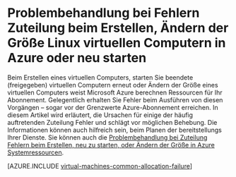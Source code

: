 <properties
    pageTitle="Problembehandlung bei Linux VM Zuteilung Fehlern | Microsoft Azure"
    description="Problembehandlung bei Fehlern Zuteilung beim Erstellen, Ändern der Größe einer Linux VM in Azure oder neu starten"
    services="virtual-machines-linux, azure-resource-manager"
    documentationCenter=""
    authors="JiangChen79"
    manager="felixwu"
    editor=""
    tags="top-support-issue,azure-resourece-manager,azure-service-management"/>

<tags
    ms.service="virtual-machines-linux"
    ms.workload="na"
    ms.tgt_pltfrm="vm-linux"
    ms.devlang="na"
    ms.topic="article"
    ms.date="02/02/2016"
    ms.author="cjiang"/>

# <a name="troubleshoot-allocation-failures-when-you-create-restart-or-resize-linux-vms-in-azure"></a>Problembehandlung bei Fehlern Zuteilung beim Erstellen, Ändern der Größe Linux virtuellen Computern in Azure oder neu starten

Beim Erstellen eines virtuellen Computers, starten Sie beendete (freigegeben) virtuellen Computern erneut oder Ändern der Größe eines virtuellen Computers weist Microsoft Azure berechnen Ressourcen für Ihr Abonnement. Gelegentlich erhalten Sie Fehler beim Ausführen von diesen Vorgängen – sogar vor der Grenzwerte Azure-Abonnement erreichen. In diesem Artikel wird erläutert, die Ursachen für einige der häufig auftretenden Zuteilung Fehler und schlägt vor möglichen Behebung. Die Informationen können auch hilfreich sein, beim Planen der bereitstellungs Ihrer Dienste. Sie können auch die [Problembehandlung bei Zuteilung Fehlern beim Erstellen, neu zu starten, oder Ändern der Größe in Azure Systemressourcen](virtual-machines-windows-allocation-failure.md).


[AZURE.INCLUDE [virtual-machines-common-allocation-failure](../../includes/virtual-machines-common-allocation-failure.md)]

